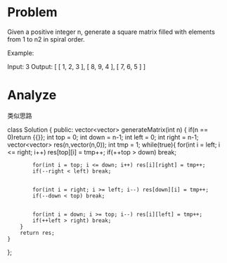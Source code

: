 # Problem
Given a positive integer n, generate a square matrix filled with elements from 1 to n2 in spiral order.

Example:

Input: 3
Output:
[
 [ 1, 2, 3 ],
 [ 8, 9, 4 ],
 [ 7, 6, 5 ]
]

# Analyze

类似思路

class Solution {
public:
    vector<vector<int>> generateMatrix(int n) {
        if(n == 0)return {{}};
        int top = 0;
        int down = n-1;
        int left = 0;
        int right = n-1;
        vector<vector<int>> res(n,vector<int>(n,0));
        int tmp = 1;
        while(true){
            for(int i = left; i <= right; i++) res[top][i] = tmp++;
            if(++top > down) break;
            
            for(int i = top; i <= down; i++) res[i][right] = tmp++;
            if(--right < left) break;


            for(int i = right; i >= left; i--) res[down][i] = tmp++;
            if(--down < top) break;


            for(int i = down; i >= top; i--) res[i][left] = tmp++;
            if(++left > right) break;
        }
        return res;
    }
};
